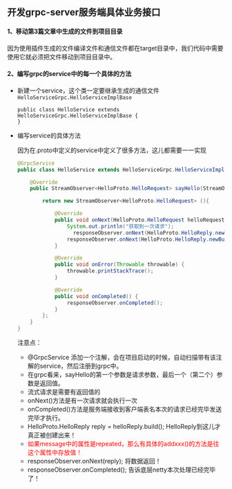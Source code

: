 ## 开发grpc-server服务端具体业务接口



#### 1、移动第3篇文章中生成的文件到项目目录

因为使用插件生成的文件编译文件和通信文件都在target目录中，我们代码中需要使用它就必须把文件移动到项目目录中。



#### 2、编写grpc的service中的每一个具体的方法

- 新建一个service，这个类一定要继承生成的通信文件`HelloServiceGrpc.HelloServiceImplBase`

  ```jaav
  public class HelloService extends HelloServiceGrpc.HelloServiceImplBase {
  }
  ```

- 编写service的具体方法

  因为在.proto中定义的service中定义了很多方法，这儿都需要一一实现

  ```java
  @GrpcService
  public class HelloService extends HelloServiceGrpc.HelloServiceImplBase {
  
      @Override
      public StreamObserver<HelloProto.HelloRequest> sayHello(StreamObserver<HelloProto.HelloReply> responseObserver) {
  
          return new StreamObserver<HelloProto.HelloRequest> (){
  
              @Override
              public void onNext(HelloProto.HelloRequest helloRequest) {
                  System.out.println("获取到一次请求");
                	responseObserver.onNext(HelloProto.HelloReply.newBuilder().setMessage("第一次响应").build());
                  responseObserver.onNext(HelloProto.HelloReply.newBuilder().setMessage("第二次响应").build());
              }
  
              @Override
              public void onError(Throwable throwable) {
                  throwable.printStackTrace();
              }
  
              @Override
              public void onCompleted() {
                  responseObserver.onCompleted();
              }
          };
      }
  }
  
  ```
  
  注意点：
  
  - @GrpcService 添加一个注解，会在项目启动的时候，自动扫描带有该注解的service，然后注册到grpc中。
  - 在grpc看来，sayHello的第一个参数是请求参数，最后一个（第二个）参数是返回值。
  - 流式请求是需要有返回值的
  - onNext()方法是有一次请求就会执行一次
  - onCompleted()方法是服务端接收到客户端表名本次的请求已经完毕发送完毕才执行。
  - HelloProto.HelloReply reply = helloReply.build();  HelloReply到这儿才真正被创建出来！
  - <font color="red">如果message中的属性是repeated，那么有具体的addxxx()的方法是往这个属性中存放值！</font>
  - responseObserver.onNext(reply); 将数据返回！
  - responseObserver.onCompleted(); 告诉底层netty本次处理已经完毕了！